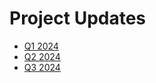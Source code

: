 # Project Updates

- [Q1 2024](https://github.com/cdfoundation/toc/issues/211#issuecomment-1977667539)
- [Q2 2024](./2024-q2.md)
- [Q3 2024](./2024-q3.md)
